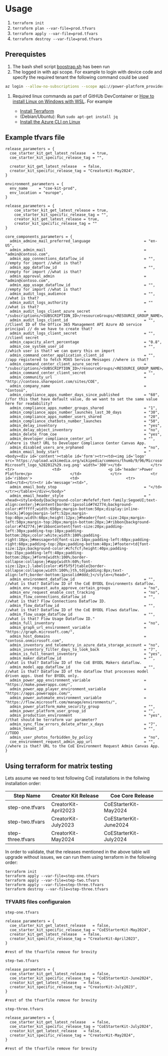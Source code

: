 # Usage

1. `terraform init`
1. `terraform plan --var-file=prod.tfvars`
1. `terraform apply --var-file=prod.tfvars`
1. `terraform destroy --var-file=prod.tfvars`

## Prerequistes

1. The bash shell script [boostrap.sh](../../bootstrap/README.md) has been run
1. The logged in with api scope. For example to login with device code and specify the required tenant the following command could be used

```bash
az login --allow-no-subscriptions --scope api://power-platform_provider_terraform/.default --use-device-code --tenant 01234567-1111-2222-3333-444455556666
```

1. Required linux commands as part of GitHUb DevContainer or [How to install Linux on Windows with WSL](https://learn.microsoft.com/en-us/windows/wsl/install). For example

    - [Install Terraform](https://developer.hashicorp.com/terraform/tutorials/aws-get-started/install-cli)
    - (Debian/Ubuntu): Run `sudo apt-get install jq`
    - [Install the Azure CLI on Linux](https://learn.microsoft.com/en-us/cli/azure/install-azure-cli-linux)

## Example tfvars file

```hcl
release_parameters = {
  coe_starter_kit_get_latest_release   = true,
  coe_starter_kit_specific_release_tag = "",

  creator_kit_get_latest_release   = false,
  creator_kit_specific_release_tag = "CreatorKit-May2024",
}

environment_parameters = {
  env_name     = "coe-kit-prod",
  env_location = "europe",
}

release_parameters = {
    coe_starter_kit_get_latest_release = true,
    coe_starter_kit_specific_release_tag = "",
    creator_kit_get_latest_release = true,
    creator_kit_specific_release_tag = ""
}

core_components_parameters = {
  admin_admine_mail_preferred_language                        = "en-US",
  admin_admin_mail                                            = "admin@contoso.com",
  admin_app_connections_dataflow_id                           = "", //empty for import //what is that?
  admin_app_dataflow_id                                       = "", //empty for import //what is that?
  admin_approval_admin                                        = "admin@contoso.com",
  admin_app_usage_dataflow_id                                 = "", //empty for import //what is that?
  admin_audit_logs_audience                                   = "", //what is that?
  admin_audit_logs_authority                                  = ""  //what is that?
  admin_audit_logs_client_azure_secret                        = "/subscriptions/<SUBSCRIPTION_ID>/resourceGroups/<RESOURCE_GROUP_NAME>/providers/Microsoft.KeyVault/vaults/<KV_NAME>/secrets/<SECRET_NAME>",
  admin_audit_logs_client_id                                  = "", //Client ID of the Office 365 Management API Azure AD service principal // do we have to create that?
  admin_audit_logs_client_secret                              = "", //client secret
  admin_capacity_alert_percentage                             = "0.8",
  admin_coe_system_user_id                                    = "", //which user is that? we can query this on import
  admin_command_center_application_client_id                  = "", //app registered to fetch M365 Service Messages //where is that?
  admin_command_center_client_azure_secret                    = "/subscriptions/<SUBSCRIPTION_ID>/resourceGroups/<RESOURCE_GROUP_NAME>/providers/Microsoft.KeyVault/vaults/<KV_NAME>/secrets/<SECRET_NAME>",
  admin_command_center_client_secret                          = "",
  admin_community_url                                         = "http://contoso.sharepoint.com/sites/COE",
  admin_company_name                                          = "Contoso",
  admin_compliance_apps_number_days_since_published           = "60", //for this that have default value, do we want to set the same value here for readability?
  admin_compliance_apps_number_groups_shared                  = "1",
  admin_compliance_apps_number_launches_last_30_days          = "30",
  admin_compliance_apps_number_users_shared                   = "20",
  admin_compliance_chatbots_number_launches                   = "50",
  admin_delay_inventory                                       = "yes",
  admin_delay_object_inventory                                = "no",
  admin_delete_from_coe                                       = "yes",
  admin_developer_compliance_center_url                       = "", //where is that? URL to Developer Compliance Center Canvas App.
  admin_disabled_users_are_orphaned                           = "no",
  admin_email_body_start                                      = "<body><div id='content'><table id='form'><tr><td><img id='logo' src='https://upload.wikimedia.org/wikipedia/commons/thumb/9/96/Microsoft_logo_%282012%29.svg/1280px-Microsoft_logo_%282012%29.svg.png' width='300'></td>             </tr>             <tr>                 <td>                     <p id='header'>Power Platform</p>                 </td>             </tr>             <tr id='ribbon'>                 <td>                     <tr>                       <td></td></tr><tr id='message'><td>",
  admin_email_body_stop                                       = "</td></tr></table></div></body>"
  admin_email_header_style                                    = "<head><style>body{background-color:#efefef;font-family:SegoeUI;text-align:center;}#content{border:1pxsolid#742774;background-color:#ffffff;width:650px;margin-bottom:50px;display:inline-block;}#logo{margin-left:52px;margin-top:40px;width:60px;height:12px;}#header{font-size:24px;margin-left:50px;margin-top:20px;margin-bottom:20px;}#ribbon{background-color:#742774;}#ribbonContent{font-size:20px;padding-left:30px;padding-top:10px;padding-bottom:20px;color:white;width:100%;padding-right:10px;}#message>td{font-size:14px;padding-left:60px;padding-right:60px;padding-top:20px;padding-bottom:40px;}#footer>td{font-size:12px;background-color:#cfcfcf;height:40px;padding-top:15px;padding-left:40px;padding-bottom:20px;}#form{width:100%;border-collapse:collapse;}#app{width:60%;font-size:12px;}.label{color:#5f5f5f}table{border-collapse:collapse;width:100%;}th,td{padding:8px;text-align:left;border-bottom:1pxsolid#ddd;}</style></head>",
  admin_environment_dataflow_id                               = "", //what is that? Dataflow ID of the CoE BYODL Environments dataflow.
  admin_env_request_auto_approve_certain_groups               = "no",
  admin_env_request_enable_cost_tracking                      = "no",
  admin_flow_connections_dataflow_id                          = "", //what is that? Flow Connections Dataflow ID.
  admin_flow_dataflow_id                                      = "", //what is that? Dataflow ID of the CoE BYODL Flows dataflow.
  admin_flow_usage_dataflow_id                                = "", //what is that? Flow Usage Dataflow ID."
  admin_full_inventory                                        = "no",
  admin_graph_url_environment_variable                        = "https://graph.microsoft.com/",
  admin_host_domains                                          = "contoso.onmicrosoft.com",
  admin_inventory_and_telemetry_in_azure_data_storage_account = "no",
  admin_inventory_filter_days_to_look_back                    = "7",
  admin_is_full_tenant_inventory                              = "yes",
  admin_maker_dataflow_id                                     = "", //what is that? Dataflow ID of the CoE BYODL Makers dataflow.
  admin_model_app_dataflow_id                                 = "", //what is that? Dataflow ID of the dataflow that processes model driven apps. Used for BYODL only.
  admin_power_app_environment_variable                        = "https://make.powerapps.com/",
  admin_power_app_player_environment_variable                 = "https://apps.powerapps.com/",
  admin_power_automate_environment_variable                   = "https://flow.microsoft.com/manage/environments/",
  admin_power_platform_make_security_group                    = "",
  admin_power_platform_user_group_id                          = "",
  admin_production_environment                                = "yes", //that should be terraform var parameter?
  admin_sync_flow_errors_delete_after_x_days                  = "7",
  admin_tenant_id                                             = "", //TODO
  admin_user_photos_forbidden_by_policy                       = "no",
  coe_environment_request_admin_app_url                       = "", //where is that? URL to the CoE Environment Request Admin Canvas App.
}
```

## Using terraform for matrix testing

Lets assume we need to test following CoE installations in the follwing installation order:

| Step Name | Creator Kit Release | Coe Core Release |
| -------------| ------------- | ------------- |
| step-one.tfvars |CreatorKit-April2023 | CoEStarterKit-May2024 |
| step-two.tfvars |CreatorKit-July2023 | CoEStarterKit-June2024 |
| step-three.tfvars |CreatorKit-May2024 | CoEStarterKit-July2024 |

In order to validate, that the releases mentioned in the above table will upgrade without issues, we can run them using terraform in the following order:

```hcl
terraform init
terraform apply --var-file=step-one.tfvars
terraform apply --var-file=step-two.tfvars
terraform apply --var-file=step-three.tfvars
terraform destroy --var-file=step-three.tfvars
```

### TFVARS files configuraion

`step-one.tfvars`

```hcl
release_parameters = {
  coe_starter_kit_get_latest_release   = false,
  coe_starter_kit_specific_release_tag = "CoEStarterKit-May2024",
  creator_kit_get_latest_release   = false,
  creator_kit_specific_release_tag = "CreatorKit-April2023",
}

#rest of the tfvarfile remove for brevity
```

`step-two.tfvars`

```hcl
release_parameters = {
  coe_starter_kit_get_latest_release   = false,
  coe_starter_kit_specific_release_tag = "CoEStarterKit-June2024",
  creator_kit_get_latest_release   = false,
  creator_kit_specific_release_tag = "CreatorKit-July2023",
}

#rest of the tfvarfile remove for brevity
```

`step-three.tfvars`

```hcl
release_parameters = {
  coe_starter_kit_get_latest_release   = false,
  coe_starter_kit_specific_release_tag = "CoEStarterKit-July2024",
  creator_kit_get_latest_release   = false,
  creator_kit_specific_release_tag = "CreatorKit-May2024",
}

#rest of the tfvarfile remove for brevity
```
